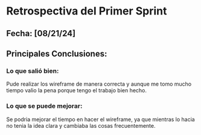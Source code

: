 # Retrospectiva del Primer Sprint

## Fecha: [08/21/24]

## Principales Conclusiones:

### Lo que salió bien:
Pude realizar los wireframe de manera correcta y aunque me tomo mucho tiempo valio la pena porque tengo el trabajo bien hecho.

### Lo que se puede mejorar:
Se podria mejorar el tiempo en hacer el wireframe, ya que mientras lo hacia no tenia la idea clara y cambiaba las cosas frecuentemente.

